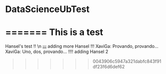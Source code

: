 # DataScienceUbTest
=======
This is a test
======
Hansel's test !! \n
¡¡¡ adding more Hansel !!!
XaviGa: Provando, provando...
XaviGa: Uno, dos, provando...
!!!! adding Hansel 2
>>>>>>> 0043906c5947a321dabfc843f91df23f6d6def62
